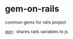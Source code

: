 # gem-on-rails
common gems for rails project

[gon](https://github.com/gazay/gon) : shares rails variables to js
